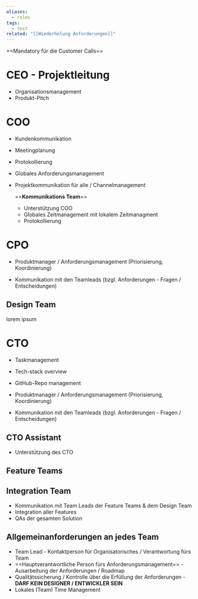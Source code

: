 ```yaml
---
aliases:
  - roles
tags:
  - test
related: "[[Wiederholung Anforderungen]]"
---
```

==Mandatory für die Customer Calls==

# CEO - Projektleitung

- Organisationsmanagement
- Produkt-Pitch

# COO

- Kundenkommunikation
    
- Meetingplanung
    
- Protokollierung
    
- Globales Anforderungsmanagement
    
- Projektkommunikation für alle / Channelmanagement
    
    ==**Kommunikations Team**==
    
    - Unterstützung COO
    - Globales Zeitmanagement mit lokalem Zeitmanagment
    - Protokollierung
	
# CPO

- Produktmanager / Anforderungsmanagement (Priorisierung, Koordinierung)
    
- Kommunikation mit den Teamleads (bzgl. Anforderungen - Fragen / Entscheidungen)
    
## **Design Team**
lorem ipsum

# CTO

- Taskmanagement
    
- Tech-stack overview
    
- GitHub-Repo management
    
- Produktmanager / Anforderungsmanagement (Priorisierung, Koordinierung)
    
- Kommunikation mit den Teamleads (bzgl. Anforderungen - Fragen / Entscheidungen)
    
## CTO Assistant
    
- Unterstützung des CTO
    
## Feature Teams
    

## **Integration Team**

- Kommunikation mit Team Leads der Feature Teams & dem Design Team
- Integration aller Features
- QAs der gesamten Solution

## **Allgemeinanforderungen an jedes Team**

- Team Lead - Kontaktperson für Organisatorisches / Verantwortung fürs Team
- ==Hauptverantwortliche Person fürs Anforderungsmanagement== - Ausarbeitung der Anforderungen / Roadmap
- Qualitätssicherung / Kontrolle über die Erfüllung der Anforderungen - **DARF KEIN DESIGNER / ENTWICKLER SEIN**
- Lokales (Team) Time Management